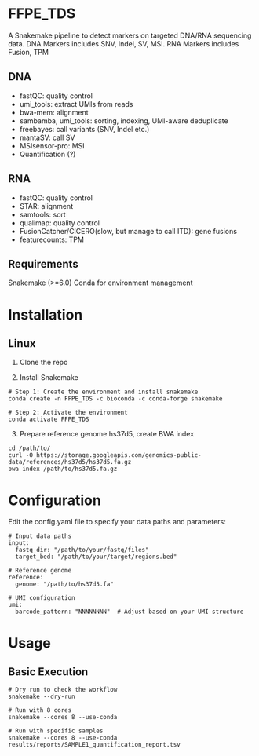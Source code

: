# FFPE_TDS
A Snakemake pipeline to detect markers on targeted DNA/RNA sequencing data. DNA Markers includes SNV, Indel, SV, MSI. RNA Markers includes Fusion, TPM


## DNA
- fastQC: quality control
- umi_tools: extract UMIs from reads
- bwa-mem: alignment
- sambamba, umi_tools: sorting, indexing, UMI-aware deduplicate
- freebayes: call variants (SNV, Indel etc.)
- mantaSV: call SV
- MSIsensor-pro: MSI
- Quantification (?)


## RNA
- fastQC: quality control
- STAR: alignment
- samtools: sort
- qualimap: quality control
- FusionCatcher/CICERO(slow, but manage to call ITD): gene fusions
- featurecounts: TPM

## Requirements
Snakemake (>=6.0)
Conda for environment management

# Installation
## Linux
1. Clone the repo

2. Install Snakemake
```
# Step 1: Create the environment and install snakemake
conda create -n FFPE_TDS -c bioconda -c conda-forge snakemake

# Step 2: Activate the environment
conda activate FFPE_TDS
```

3. Prepare reference genome hs37d5, create BWA index
```
cd /path/to/
curl -O https://storage.googleapis.com/genomics-public-data/references/hs37d5/hs37d5.fa.gz
bwa index /path/to/hs37d5.fa.gz

```

# Configuration
Edit the config.yaml file to specify your data paths and parameters:
```
# Input data paths
input:
  fastq_dir: "/path/to/your/fastq/files"
  target_bed: "/path/to/your/target/regions.bed"

# Reference genome
reference:
  genome: "/path/to/hs37d5.fa"

# UMI configuration
umi:
  barcode_pattern: "NNNNNNNN"  # Adjust based on your UMI structure
```

# Usage
## Basic Execution
```
# Dry run to check the workflow
snakemake --dry-run

# Run with 8 cores
snakemake --cores 8 --use-conda

# Run with specific samples
snakemake --cores 8 --use-conda results/reports/SAMPLE1_quantification_report.tsv
```

